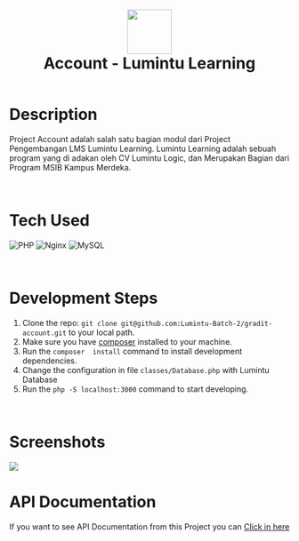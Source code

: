 <div align="center">
      <h1> <img src="https://lms.lumintulogic.com/assets/img/logo_lumintu1.png" width="80px"><br/>Account - Lumintu Learning</h1>
     </div>
<p align="center"> <a href="https://account.lumintulogic.com" target="_blank"><img alt="" src="https://img.shields.io/badge/Website-EA4C89?style=normal&logo=dribbble&logoColor=white" style="vertical-align:center" /></a> </p>

# Description
Project Account adalah salah satu bagian modul dari Project Pengembangan LMS Lumintu Learning. Lumintu Learning adalah sebuah program yang di adakan oleh CV Lumintu Logic, dan Merupakan Bagian dari Program MSIB Kampus Merdeka. 

<br>

# Tech Used
 ![PHP](https://img.shields.io/badge/php-%23777BB4.svg?style=for-the-badge&logo=php&logoColor=white) ![Nginx](https://img.shields.io/badge/nginx-%23009639.svg?style=for-the-badge&logo=nginx&logoColor=white) ![MySQL](https://img.shields.io/badge/mysql-%2300f.svg?style=for-the-badge&logo=mysql&logoColor=white)

<br>

# Development Steps

1. Clone the repo: `git clone git@github.com:Lumintu-Batch-2/gradit-account.git` to your local path.
2. Make sure you have [composer](https://getcomposer.org/) installed to your machine.
3. Run the `composer  install` command to install development dependencies.
4. Change the configuration in file `classes/Database.php` with Lumintu Database
5. Run the `php -S localhost:3000` command to start developing.

<br>

# Screenshots
 <img src="https://account.lumintulogic.com/assets/img/login-page.png">

<br>

# API Documentation 
If you want to see API Documentation from this Project you can [Click in here](https://documenter.getpostman.com/view/21680757/UzBtmNvr)


<!-- Read the [documentation page](https://getstisla.com/docs) for more information on the framework contents, templates and examples, and more. -->

      
